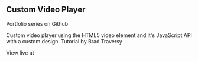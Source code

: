## Custom Video Player

Portfolio series on Github

Custom video player using the HTML5 video element and it's JavaScript API with a custom design. Tutorial by Brad Traversy

View live at
